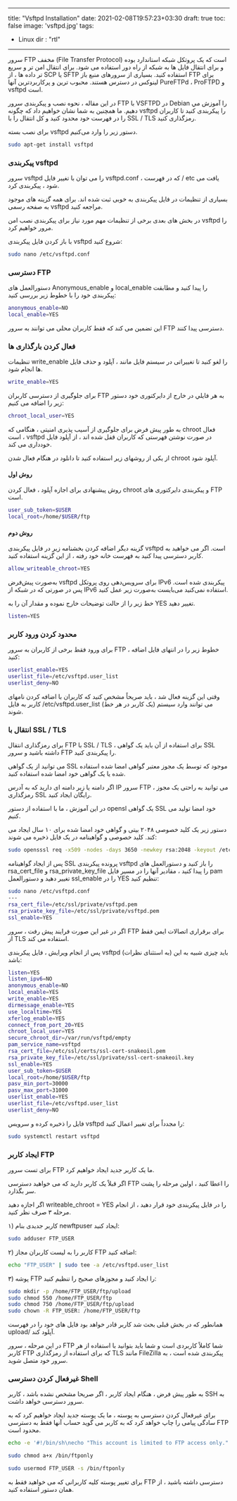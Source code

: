  ---
title: "Vsftpd Installation"
date: 2021-02-08T19:57:23+03:30
draft: true
toc: false
image: 'vsftpd.jpg'
tags:
  - Linux
dir : "rtl"
---

سرور FTP مخفف (File Transfer Protocol) است كه یک پروتکل شبکه استاندارد بوده و برای انتقال فايل ها به شبکه از راه دور استفاده می شود. برای انتقال امن تر و سریع تر داده ها ، از SCP یا SFTP استفاده کنید. بسیاری از سرورهای منبع باز FTP برای لینوکس در دسترس هستند. محبوب ترین و پرکاربردترین آنها PureFTPd ، ProFTPD و vsftpd است.

در این مقاله ، نحوه نصب و پیکربندی سرور FTP با VSFTPD در Debian را آموزش مي دهيم.  ما همچنین به شما نشان خواهیم داد که چگونه vsftpd را پیکربندی کنید تا کاربران را در فهرست خود محدود کنید و کل انتقال را با SSL / TLS رمزگذاری کنید.

برای نصب بسته vsftpd دستور زیر را وارد می‌کنیم.

```bash
sudo apt-get install vsftpd  
```
### پیکربندی vsftpd
سرور vsftpd را می توان با تغییر فايل vsftpd.conf ، که در فهرست / etc یافت می شود ، پیکربندی کرد.

بسیاری از تنظیمات در فايل پیکربندی به خوبی ثبت شده اند. برای همه گزینه های موجود به صفحه رسمی vsftpd مراجعه کنید.

در بخش های بعدی برخی از تنظیمات مهم مورد نیاز برای پیکربندی نصب امن vsftpd را مرور خواهیم کرد.

با باز کردن فايل پیکربندی vsftpd شروع کنید:
```bash
sudo nano /etc/vsftpd.conf
```
### دسترسی FTP
دستورالعمل های Anonymous_enable و local_enable را پیدا کنید و مطابقت پیکربندی خود را با خطوط زیر بررسی کنید:
```bash
anonymous_enable=NO
local_enable=YES
```
این تضمین می کند که فقط کاربران محلی می توانند به سرور FTP دسترسی پیدا کنند.

### فعال کردن بارگذاری ها
تنظیمات write_enable را لغو کنید تا تغییراتی در سیستم فایل مانند ، آپلود و حذف فايل ها انجام شود.
```bash
write_enable=YES
```
برای جلوگیری از دسترسی کاربران FTP به هر فايلي در خارج از دایرکتوری خود دستور زیر را اضافه می کنیم:

```bash
chroot_local_user=YES
```
به طور پیش فرض برای جلوگیری از آسیب پذیری امنیتی ، هنگامی که chroot فعال است ، vsftpd در صورت نوشتن فهرستی که کاربران قفل شده اند ، از آپلود فايل خودداری می کند.

از یکی از روشهای زیر استفاده کنید تا دانلود در هنگام فعال شدن chroot آپلود شود.

#### روش اول

روش پیشنهادی برای اجازه آپلود ، فعال کردن chroot و پیکربندی دایرکتوری های FTP است.
```bash
user_sub_token=$USER
local_root=/home/$USER/ftp
```
#### روش دوم

گزینه دیگر اضافه کردن بخشنامه زیر در فايل پیکربندی vsftpd است. اگر می خواهید به کاربر دسترسی پیدا کنید به فهرست خانه خود رفته ، از این گزینه استفاده کنید.

```bash
allow_writeable_chroot=YES

```
به‌صورت پیش‌فرض vsftpd برای سرویس‌دهی روی پروتکل IPv6 پیکربندی شده است. پس در صورتی که در شبکه از IPv6 استفاده نمی‌کنید می‌بایست به‌صورت زیر عمل کنید.

 خط زیر را از حالت توضیحات خارج نموده و مقدار آن را به YES تغییر دهید.
```bash
listen=YES  
```
### محدود کردن ورود کاربر
برای ورود فقط برخی از کاربران به سرور FTP ، خطوط زیر را در انتهای فايل اضافه کنید:

```bash
userlist_enable=YES
userlist_file=/etc/vsftpd.user_list
userlist_deny=NO
```
وقتی این گزینه فعال شد ، باید صریحاً مشخص کنید که کاربران با اضافه کردن نامهای کاربر به فايل /etc/vsftpd.user_list (یک کاربر در هر خط) می توانند وارد سیستم شوند.

### انتقال با SSL / TLS
برای رمزگذاری انتقال FTP با SSL / TLS ، برای استفاده از آن باید یک گواهی SSL داشته باشید و سرور FTP را پیکربندی کنید.

می توانید از یک گواهی SSL موجود که توسط یک مجوز معتبر گواهی امضا شده استفاده شده یا یک گواهی خود امضا شده استفاده کنید.

اگر دامنه یا زیر دامنه ای دارید که به آدرس IP سرور FTP ، می توانید به راحتی یک مجوز رمزگذاری SSL رایگان ایجاد کنید.

در این آموزش ، ما با استفاده از دستور opensl یک گواهی SSL خود امضا تولید می کنیم.

دستور زیر یک کلید خصوصی ۲۰۴۸ بیتی و گواهی خود امضا شده برای ۱۰ سال ایجاد می کند. کلید خصوصی و گواهینامه در یک فايل ذخیره می شوند:
```bash
sudo opensssl req -x509 -nodes -days 3650 -newkey rsa:2048 -keyout /etc/ssl/private/vsftpd.pem -out /etc/ssl/private/vsftpd.pem
```
پس از ایجاد گواهینامه SSL پرونده پیکربندی vsftpd را باز کنید و دستورالعمل های rsa_cert_file و rsa_private_key_file را پیدا کنید ، مقادیر آنها را در مسیر فایل pam تغییر دهید و دستورالعمل ssl_enable را در YES تنظیم کنید:
```bash
sudo nano /etc/vsftpd.conf
---
rsa_cert_file=/etc/ssl/private/vsftpd.pem
rsa_private_key_file=/etc/ssl/private/vsftpd.pem
ssl_enable=YES
```
اگر در غیر این صورت فرايند پيش رفت ، سرور FTP برای برقراری اتصالات ایمن فقط از TLS استفاده می کند.

پس از انجام ویرایش ، فایل پیکربندی vsftpd (به استثنای نظرات) باید چیزی شبیه به این باشد:

```bash
listen=YES
listen_ipv6=NO
anonymous_enable=NO
local_enable=YES
write_enable=YES
dirmessage_enable=YES
use_localtime=YES
xferlog_enable=YES
connect_from_port_20=YES
chroot_local_user=YES
secure_chroot_dir=/var/run/vsftpd/empty
pam_service_name=vsftpd
rsa_cert_file=/etc/ssl/certs/ssl-cert-snakeoil.pem
rsa_private_key_file=/etc/ssl/private/ssl-cert-snakeoil.key
ssl_enable=YES
user_sub_token=$USER
local_root=/home/$USER/ftp
pasv_min_port=30000
pasv_max_port=31000
userlist_enable=YES
userlist_file=/etc/vsftpd.user_list
userlist_deny=NO
```
فایل را ذخیره کرده و سرویس vsftpd را مجدداً برای تغییر اعمال کنید:

```bash
sudo systemctl restart vsftpd
```
### ایجاد کاربر FTP
برای تست سرور FTP ما یک کاربر جدید ایجاد خواهیم کرد.

اگر قبلاً یک کاربر دارید که می خواهید دسترسی FTP را اعطا کنید ، اولین مرحله را پشت سر بگذارد.

اگر اجازه دهید writeable_chroot = YES را در فايل پیکربندی خود قرار دهید ، از انجام مرحله ۳ صرف نظر كنيد.

۱) کاربر جدیدی بنام newftpuser ایجاد کنید:
```bash
sudo adduser FTP_USER
```
۲) کاربر را به لیست کاربران مجاز FTP اضافه کنید:

```bash
echo "FTP_USER" | sudo tee -a /etc/vsftpd.user_list
```
۳) پوشه FTP را ایجاد کنید و مجوزهای صحیح را تنظیم کنید:

```bash
sudo mkdir -p /home/FTP_USER/ftp/upload
sudo chmod 550 /home/FTP_USER/ftp
sudo chmod 750 /home/FTP_USER/ftp/upload
sudo chown -R FTP_USER: /home/FTP_USER/ftp
```
همانطور که در بخش قبلی بحث شد کاربر قادر خواهد بود فايل های خود را در فهرست upload/ آپلود کند.

در این مرحله ، سرور FTP شما کاملاً کاربردی است و شما باید بتوانید با استفاده از هر كاربر FTP که برای استفاده از رمزگذاری TLS مانند FileZilla پیکربندی شده است ، به سرور خود متصل شوید.

### غیرفعال کردن دسترسی Shell

به طور پیش فرض ، هنگام ایجاد کاربر ، اگر صریحا مشخص نشده باشد ، کاربر SSH به سرور دسترسی خواهد داشت.

برای غیرفعال کردن دسترسی به پوسته ، ما یک پوسته جدید ایجاد خواهیم کرد که به سادگی پیامی را چاپ خواهد کرد که به کاربر می گوید حساب آنها فقط به دسترسی FTP محدود است.

```bash
echo -e '#!/bin/sh\necho "This account is limited to FTP access only."' | sudo tee -a  /bin/ftponly

sudo chmod a+x /bin/ftponly

sudo usermod FTP_USER -s /bin/ftponly
```
برای تغییر پوسته کلیه کاربرانی که می خواهید فقط به FTP دسترسی داشته باشید ، از همان دستور استفاده کنید.

